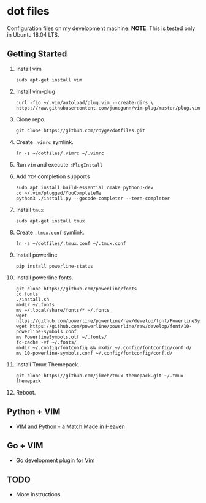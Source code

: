 # dot files

Configuration files on my development machine.
**NOTE**: This is tested only in Ubuntu 18.04 LTS.

## Getting Started
1. Install vim

    ```
    sudo apt-get install vim
    ```

1. Install vim-plug

    ```
    curl -fLo ~/.vim/autoload/plug.vim --create-dirs \
    https://raw.githubusercontent.com/junegunn/vim-plug/master/plug.vim
    ```

1. Clone repo.

    ```
    git clone https://github.com/royge/dotfiles.git
    ```

1. Create ```.vimrc``` symlink.

    ```
    ln -s ~/dotfiles/.vimrc ~/.vimrc
    ```

1. Run ```vim``` and execute ```:PlugInstall```

1. Add `YCM` completion supports

    ```
    sudo apt install build-essential cmake python3-dev
    cd ~/.vim/plugged/YouCompleteMe
    python3 ./install.py --gocode-completer --tern-completer
    ```

1. Install ```tmux```
    
    ```sudo apt-get install tmux```

1. Create ```.tmux.conf``` symlink.

    ```
    ln -s ~/dotfiles/.tmux.conf ~/.tmux.conf
    ```

1. Install powerline

    ```pip install powerline-status```

1. Install powerline fonts.

    ```
    git clone https://github.com/powerline/fonts
    cd fonts
    ./install.sh
    mkdir ~/.fonts
    mv ~/.local/share/fonts/* ~/.fonts
    wget https://github.com/powerline/powerline/raw/develop/font/PowerlineSymbols.otf
    wget https://github.com/powerline/powerline/raw/develop/font/10-powerline-symbols.conf
    mv PowerlineSymbols.otf ~/.fonts/
    fc-cache -vf ~/.fonts/
    mkdir ~/.config/fontconfig && mkdir ~/.config/fontconfig/conf.d/
    mv 10-powerline-symbols.conf ~/.config/fontconfig/conf.d/
    ```

1. Install Tmux Themepack.

    ```
    git clone https://github.com/jimeh/tmux-themepack.git ~/.tmux-themepack
    ```

1. Reboot.

## Python + VIM

- [VIM and Python - a Match Made in Heaven](https://realpython.com/blog/python/vim-and-python-a-match-made-in-heaven/)

## Go + VIM

- [Go development plugin for Vim](https://github.com/fatih/vim-go)

TODO
----

* More instructions.
